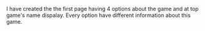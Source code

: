 I have created the the first page having 4 options about the game and at top game's name dispalay. Every option have different information about this game.

